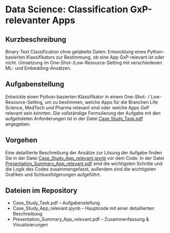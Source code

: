 # Data Science: Classification GxP-relevanter Apps
## Kurzbeschreibung
Binary Text Classification ohne gelabelte Daten: Entwicklung eines Python-basierten Klassifikators zur Bestimmung, ob eine App GxP-relevant ist oder nicht. Umsetzung im One-Shot-/Low-Resource-Setting mit verschiedenen ML- und Embedding-Ansätzen.

## Aufgabenstellung
Entwickle einen Python-basierten Klassifikator in einem One-Shot- / Low-Resource-Setting, um zu bestimmen, welche Apps für die Branchen Life Science, MedTech und Pharma relevant sind oder welche Apps GxP relevant sein
könnten. Die vollständige Formulierung der Aufgabe mit den aufgelisteten Anforderungen ist in der Datei [Case Study_Task.pdf](https://github.com/JAGrig/app-classifier-case-study/blob/95cc41fadc9c22fc6f2265fd5d06271ea7c01833/Case%20Study_Task.pdf) angegeben.

## Vorgehen
Eine detaillierte Beschreibung der Ansätze zur Lösung der Aufgabe finden Sie in der Datei [Case_Study_App_relevant.ipynb](https://github.com/JAGrig/app-classifier-case-study/blob/95cc41fadc9c22fc6f2265fd5d06271ea7c01833/Case_Study_App_relevant.ipynb) vor dem Code. In der Datei [Presentation_Summary_App_relevant.pdf](https://github.com/JAGrig/app-classifier-case-study/blob/95cc41fadc9c22fc6f2265fd5d06271ea7c01833/Presentation_Summary_App_relevant.pdf) sind die wichtigsten Schritte und die Logik des Codes zusammengefasst, außerdem sind die wichtigsten Grafiken und Schlussfolgerungen aufgeführt.

## Dateien im Repository
- Case_Study_Task.pdf – Aufgabenstellung
- Case_Study_App_relevant.ipynb – Hauptcode mit einer detaillierten Beschreibung
- Presentation_Summary_App_relevant.pdf – Zusammenfassung & Visualisierungen
